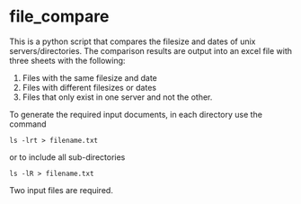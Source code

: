 # file_compare
This is a python script that compares the filesize and dates of unix servers/directories.  The comparison results are output into an excel file with three sheets with the following:
1. Files with the same filesize and date
2. Files with different filesizes or dates
3. Files that only exist in one server and not the other.

To generate the required input documents, in each directory use the command

```
ls -lrt > filename.txt
```

or to include all sub-directories

```
ls -lR > filename.txt
```

Two input files are required.
